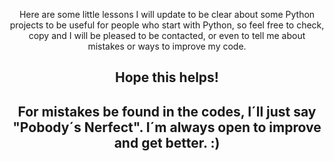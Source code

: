 <div align="center">
<p>Here are some little lessons I will update to be clear about some Python projects to be useful for people who start with Python, so feel free to check, copy and I will be pleased to be contacted, or even to tell me about mistakes or ways to improve my code.</p>

## Hope this helps!
## For mistakes be found in the codes, I´ll just say "Pobody´s Nerfect". I´m always open to improve and get better. :)

